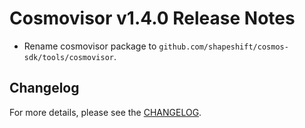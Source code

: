 # Cosmovisor v1.4.0 Release Notes

* Rename cosmovisor package to `github.com/shapeshift/cosmos-sdk/tools/cosmovisor`.

## Changelog

For more details, please see the [CHANGELOG](https://github.com/shapeshift/cosmos-sdk/blob/tools/cosmovisor/v1.4.0/tools/cosmovisor/CHANGELOG.md).
